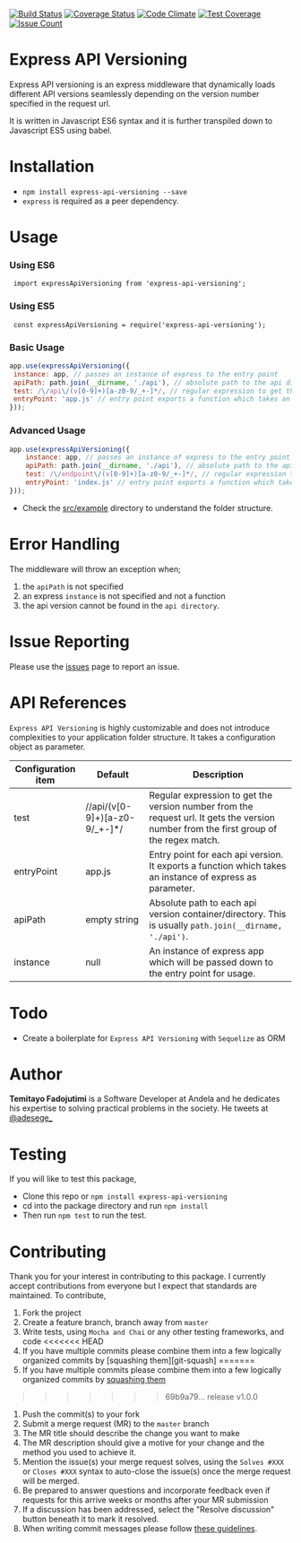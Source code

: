 [![Build Status](https://travis-ci.org/adesege/express-api-versioning.svg)](https://travis-ci.org/adesege/express-api-versioning)
[![Coverage Status](https://coveralls.io/repos/github/adesege/express-api-versioning/badge.svg)](https://coveralls.io/github/adesege/express-api-versioning) 
[![Code Climate](https://codeclimate.com/github/adesege/express-api-versioning/badges/gpa.svg)](https://codeclimate.com/github/adesege/express-api-versioning) 
[![Test Coverage](https://codeclimate.com/github/adesege/express-api-versioning/badges/coverage.svg)](https://codeclimate.com/github/adesege/express-api-versioning/coverage) 
[![Issue Count](https://codeclimate.com/github/adesege/express-api-versioning/badges/issue_count.svg)](https://codeclimate.com/github/adesege/express-api-versioning)

# Express API Versioning

Express API versioning is an express middleware that dynamically loads different API versions seamlessly depending on the version number specified in the request url.

It is written in Javascript ES6 syntax and it is further transpiled down to Javascript ES5 using babel.

# Installation

- `npm install express-api-versioning --save`
- `express` is required as a peer dependency.

# Usage

### Using ES6

` import expressApiVersioning from 'express-api-versioning';`
### Using ES5

` const expressApiVersioning = require('express-api-versioning');`
### Basic Usage

   ```js
app.use(expressApiVersioning({
  	instance: app, // passes an instance of express to the entry point
  	apiPath: path.join(__dirname, './api'), // absolute path to the api directory
	test: /\/api\/(v[0-9]+)[a-z0-9/_+-]*/, // regular expression to get the version number from the url
	entryPoint: 'app.js' // entry point exports a function which takes an instance of express as parameter.
}));
```
### Advanced Usage

```js
app.use(expressApiVersioning({
	instance: app, // passes an instance of express to the entry point
	apiPath: path.join(__dirname, './api'), // absolute path to the api directory
	test: /\/endpoint\/(v[0-9]+)[a-z0-9/_+-]*/, // regular expression to get the version number from the url,
	entryPoint: 'index.js' // entry point exports a function which takes an instance of express as parameter.
}));
```
- Check the [src/example](/src/sample) directory to understand the folder structure.

# Error Handling

The middleware will throw an exception when;
1. the `apiPath` is not specified
1. an express `instance` is not specified and not a function
1. the api version cannot be found in the `api directory`.

# Issue Reporting

Please use the [issues](/issues) page to report an issue.

# API References

`Express API Versioning` is highly customizable and does not introduce complexities to your application folder structure. It takes a configuration object as parameter.

| Configuration item | Default | Description |
| ------ | ------ | ------- |
| test | /\/api\/(v[0-9]+)[a-z0-9/_+-]*/ | Regular expression to get the version number from the request url. It gets the version number from the first group of the regex match.
| entryPoint | app.js | Entry point for each api version. It exports a function which takes an instance of express as parameter.
| apiPath | empty string | Absolute path to each api version container/directory. This is usually `path.join(__dirname, './api')`.
| instance | null | An instance of express app which will be passed down to the entry point for usage.

# Todo

- Create a boilerplate for `Express API Versioning` with `Sequelize` as ORM

# Author

**Temitayo Fadojutimi** is a Software Developer at Andela and he dedicates his expertise to solving practical problems in the society. He tweets at [@adesege_](http://twitter.com/adesege_)

# Testing

If you will like to test this package,
- Clone this repo or `npm install express-api-versioning`
- cd into the package directory and run `npm install`
- Then run `npm test` to run the test.

# Contributing

Thank you for your interest in contributing to this package. I currently accept contributions from everyone but I expect that standards are maintained.
To contribute,
1. Fork the project
1. Create a feature branch, branch away from `master`
1. Write tests, using `Mocha and Chai` or any other testing frameworks, and code
<<<<<<< HEAD
1. If you have multiple commits please combine them into a few logically organized commits by [squashing them][git-squash]
=======
1. If you have multiple commits please combine them into a few logically organized commits by [squashing them](git-squash)
>>>>>>> 69b9a79... release v1.0.0
1. Push the commit(s) to your fork
1. Submit a merge request (MR) to the `master` branch
1. The MR title should describe the change you want to make
1. The MR description should give a motive for your change and the method you used to achieve it.
  1. Mention the issue(s) your merge request solves, using the `Solves #XXX` or
    `Closes #XXX` syntax to auto-close the issue(s) once the merge request will
    be merged.
1. Be prepared to answer questions and incorporate feedback even if requests for this arrive weeks or months after your MR submission
  1. If a discussion has been addressed, select the "Resolve discussion" button beneath it to mark it resolved.
1. When writing commit messages please follow
   [these guidelines](http://chris.beams.io/posts/git-commit).